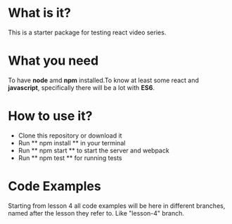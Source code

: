# What is it?

This is a starter package for testing react video series.

# What you need

To have **node** amd **npm** installed.To know at least some react and **javascript**, specifically there will be a lot with **ES6**.

# How to use it?

- Clone this repository or download it
- Run ** npm install ** in your terminal
- Run ** npm start ** to start the server and webpack
- Run ** npm test ** for running tests

# Code Examples

Starting from lesson 4 all code examples will be here in different branches, named after the lesson they refer to. Like "lesson-4" branch.
